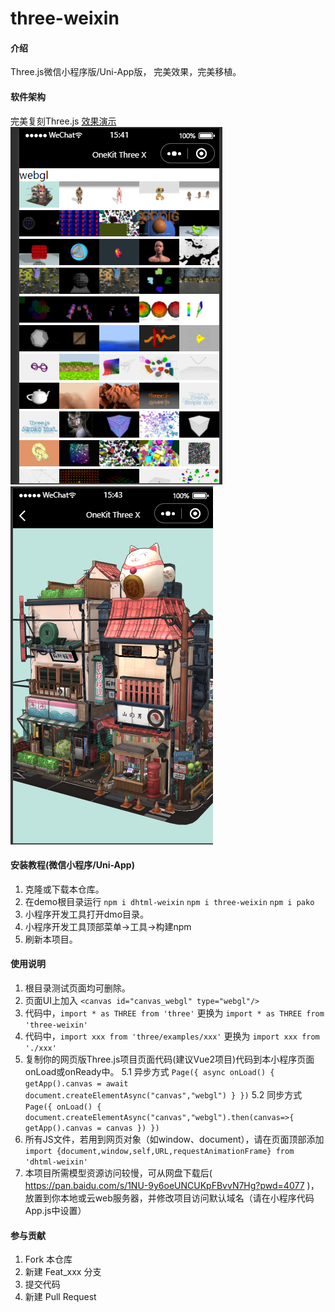 # three-weixin

#### 介绍
Three.js微信小程序版/Uni-App版，
完美效果，完美移植。


#### 软件架构
完美复刻Three.js
[效果演示](https://www.bilibili.com/video/BV1Qe4y1Z7x2?share_source=copy_web&vd_source=7c04e28e67346c8e44c9b04db22d7631)
![输入图片说明](1.png)
![输入图片说明](2.png)

#### 安装教程(微信小程序/Uni-App)

1.  克隆或下载本仓库。
2.  在demo根目录运行
    `npm i dhtml-weixin`
    `npm i three-weixin`
    `npm i pako`
3.  小程序开发工具打开dmo目录。
4.  小程序开发工具顶部菜单->工具->构建npm
5.  刷新本项目。

#### 使用说明

1.  根目录测试页面均可删除。
2.  页面UI上加入 `<canvas id="canvas_webgl" type="webgl"/>`
3.  代码中，`import * as THREE from 'three'` 更换为 `import * as THREE from 'three-weixin'`
4.  代码中，`import xxx from 'three/examples/xxx'` 更换为 `import xxx from './xxx'`
5.  复制你的网页版Three.js项目页面代码(建议Vue2项目)代码到本小程序页面onLoad或onReady中。
    5.1 异步方式
    `Page({
        async onLoad() {
          getApp().canvas = await document.createElementAsync("canvas","webgl")
        }
    })`
    5.2 同步方式
    `Page({
        onLoad() {
          document.createElementAsync("canvas","webgl").then(canvas=>{
            getApp().canvas = canvas
        })
    })`
6.  所有JS文件，若用到网页对象（如window、document），请在页面顶部添加 
    `import {document,window,self,URL,requestAnimationFrame} from 'dhtml-weixin'`
7.  本项目所需模型资源访问较慢，可从网盘下载后( https://pan.baidu.com/s/1NU-9y6oeUNCUKpFBvvN7Hg?pwd=4077 )，放置到你本地或云web服务器，并修改项目访问默认域名（请在小程序代码App.js中设置）

#### 参与贡献

1.  Fork 本仓库
2.  新建 Feat_xxx 分支
3.  提交代码
4.  新建 Pull Request
